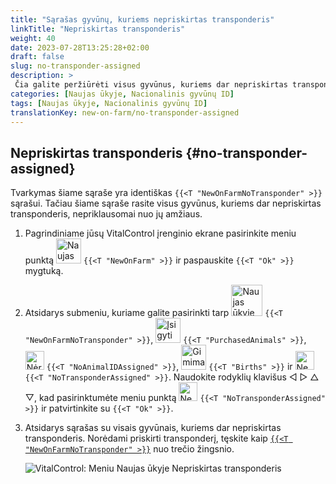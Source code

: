 ```yaml
---
title: "Sąrašas gyvūnų, kuriems nepriskirtas transponderis"
linkTitle: "Nepriskirtas transponderis"
weight: 40
date: 2023-07-28T13:25:28+02:00
draft: false
slug: no-transponder-assigned
description: >
 Čia galite peržiūrėti visus gyvūnus, kuriems dar nepriskirtas transponderis, ir priskirti jiems transponderį.
categories: [Naujas ūkyje, Nacionalinis gyvūnų ID]
tags: [Naujas ūkyje, Nacionalinis gyvūnų ID]
translationKey: new-on-farm/no-transponder-assigned
---
```

## Nepriskirtas transponderis {#no-transponder-assigned}

Tvarkymas šiame sąraše yra identiškas `{{<T "NewOnFarmNoTransponder" >}}` sąrašui. Tačiau šiame sąraše rasite visus gyvūnus, kuriems dar nepriskirtas transponderis, nepriklausomai nuo jų amžiaus.

1. Pagrindiniame jūsų VitalControl įrenginio ekrane pasirinkite meniu punktą <img src="/icons/main/new-on-farm.svg" width="40" align="bottom" alt="Naujas ūkyje" /> `{{<T "NewOnFarm" >}}` ir paspauskite `{{<T "Ok" >}}` mygtuką.

2. Atsidarys submeniu, kuriame galite pasirinkti tarp <img src="/icons/registration/new-on-farm-no-transponder.svg" width="50" align="bottom" alt="Naujas ūkyje, nepriskirtas transponderis" /> `{{<T "NewOnFarmNoTransponder" >}}`, <img src="/icons/main/new-on-farm.svg" width="40" align="bottom" alt="Įsigyti gyvūnai" /> `{{<T "PurchasedAnimals" >}}`, <img src="/icons/registration/no-eartag-number.svg" width="30" align="bottom" alt="Nėra nacionalinio gyvūnų ID" /> `{{<T "NoAnimalIDAssigned" >}}`, <img src="/icons/main/births.svg" width="40" align="bottom" alt="Gimimai" /> `{{<T "Births" >}}` ir <img src="/icons/registration/no-transponder.svg" width="30" align="bottom" alt="Nepriskirtas transponderis" /> `{{<T "NoTransponderAssigned" >}}`. Naudokite rodyklių klavišus ◁ ▷ △ ▽, kad pasirinktumėte meniu punktą <img src="/icons/registration/no-transponder.svg" width="30" align="bottom" alt="Nepriskirtas transponderis" /> `{{<T "NoTransponderAssigned" >}}` ir patvirtinkite su `{{<T "Ok" >}}`.

3. Atsidarys sąrašas su visais gyvūnais, kuriems dar nepriskirtas transponderis. Norėdami priskirti transponderį, tęskite kaip [`{{<T "NewOnFarmNoTransponder" >}}`](../new-no-transponder/#new-on-farm-no-transponder) nuo trečio žingsnio.


    ![VitalControl: Meniu Naujas ūkyje Nepriskirtas transponderis](../images/notransponder2.png "Nepriskirtas transponderis")
